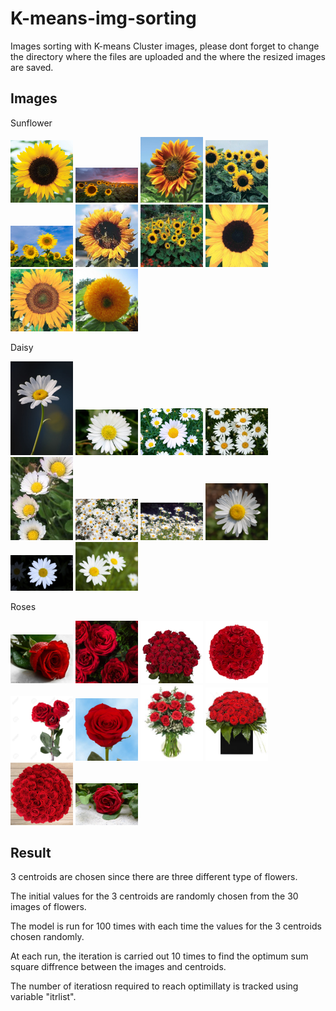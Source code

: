# K-means-img-sorting
Images sorting with K-means
Cluster images, please dont forget to change the directory where the files are uploaded and the where the resized images are saved.
## Images
Sunflower
<p float="left">
  <img src="Images/Sunflower/01814_01_sunrichorangesum.jpg" width="100">
  <img src="Images/Sunflower/20150725-IMG_1442-Edit-2.jpg" width="100">
  <img src="Images/Sunflower/FL3262-1_1024x1024.jpg" width="100">
  <img src="Images/Sunflower/HELI-2989-A_h.jpg" width="100">
  <img src="Images/Sunflower/images%20(1).jpg" width="100">
  <img src="Images/Sunflower/images%20(2).jpg" width="100">
  <img src="Images/Sunflower/images.jpg" width="100">
  <img src="Images/Sunflower/Sunflower-Black-Mammoth-Flower-Annual-Mckenzie-Seeds_1400x.jpg" width="100">
  <img src="Images/Sunflower/Sunflower-Sunspot-Flower-Annual-Mckenzie-Seeds_1400x.jpg" width="100">
  <img src="Images/Sunflower/teddybear_sunflower_500.jpg" width="100">
</p>

Daisy
<p float="left">
  <img src="Images/Daisy/17a5d17b2f30c1ad24b6fd182dc89c59.jpg" width="100">
  <img src="Images/Daisy/4864.jpg" width="100">
  <img src="Images/Daisy/daisy-flower-1532449822.jpg" width="100">
  <img src="Images/Daisy/download%20(1).jpg" width="100">
  <img src="Images/Daisy/download%20(2).jpg" width="100">
  <img src="Images/Daisy/download.jpg" width="100">
  <img src="Images/Daisy/GettyImages-1004261968-5b8d9cb946e0fb0025f5f51b.jpg" width="100">
  <img src="Images/Daisy/Leucanthemum_vulgare_'Filigran'_Flower_2200px.jpg" width="100">
  <img src="Images/Daisy/photo-1508784411316-02b8cd4d3a3a.jpg" width="100">
  <img src="Images/Daisy/photo-1511800542034-c083297cdf56.jpg" width="100">
</p>

Roses
<p float="left">
  <img src="Images/Roses/7e0a3d_3ea91341d6814d1781b0a29b14ba85cc_mv2.jpg" width="100">
  <img src="Images/Roses/12-red-roses-korean-style-2607195390065_600x.jpg" width="100">
  <img src="Images/Roses/81oU3AvHlDL._SL1500_.jpg" width="100">
  <img src="Images/Roses/817dHAFMjFL._SL1500_.jpg" width="100">
  <img src="Images/Roses/51269296-three-dark-red-roses-isolated-on-white.jpg" width="100">
  <img src="Images/Roses/globalrose-flower-bouquets-50-red-roses-vd-64_1000.jpg" width="100">
  <img src="Images/Roses/images%20(1).jpg" width="100">
  <img src="Images/Roses/images.jpg" width="100">
  <img src="Images/Roses/imageService.jpg" width="100">
  <img src="Images/Roses/photo-1537454959372-885b35677ef5.jpg" width="100">
</p>

## Result
3 centroids are chosen since there are three different type of flowers.

The initial values for the 3 centroids are randomly chosen from the 30 images of flowers.

The model is run for 100 times with each time the values for the 3 centroids chosen randomly.

At each run, the iteration is carried out 10 times to find the optimum sum square diffrence between the images and centroids.

The number of iteratiosn required to reach optimillaty is tracked using variable "itrlist".



